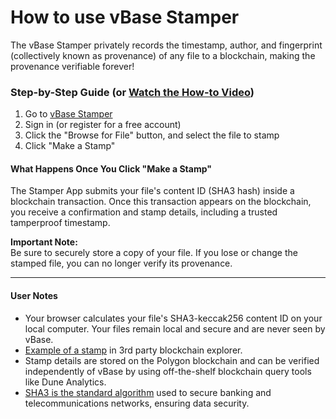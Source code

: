 # How to use vBase Stamper



The vBase Stamper privately records the timestamp, author, and fingerprint (collectively known as provenance) of any file to a blockchain, making the provenance verifiable forever!

### Step-by-Step Guide (or [Watch the How-to Video](https://www.youtube.com/watch?v=Joh_zw0XoGM))

1. Go to [vBase Stamper](https://app.vbase.com)
2. Sign in (or register for a free account)
3. Click the "Browse for File" button, and select the file to stamp
4. Click "Make a Stamp"

#### What Happens Once You Click "Make a Stamp"

The Stamper App submits your file's content ID (SHA3 hash) inside a blockchain transaction. Once this transaction appears on the blockchain, you receive a confirmation and stamp details, including a trusted tamperproof timestamp.

**Important Note:**\
Be sure to securely store a copy of your file. If you lose or change the stamped file, you can no longer verify its provenance.



***

#### User Notes

* Your browser calculates your file's SHA3-keccak256 content ID on your local computer. Your files remain local and secure and are never seen by vBase.
* [Example of a stamp](https://polygonscan.com/tx/0xe7dbb99c2f521a5c636d4cc7f6fd3c60cdf427c284230aa0093faac338b9d651) in 3rd party blockchain explorer.
* Stamp details are stored on the Polygon blockchain and can be verified independently of vBase by using off-the-shelf blockchain query tools like Dune Analytics.
* [SHA3 is the standard algorithm](https://en.wikipedia.org/wiki/SHA-3) used to secure banking and telecommunications networks, ensuring data security.